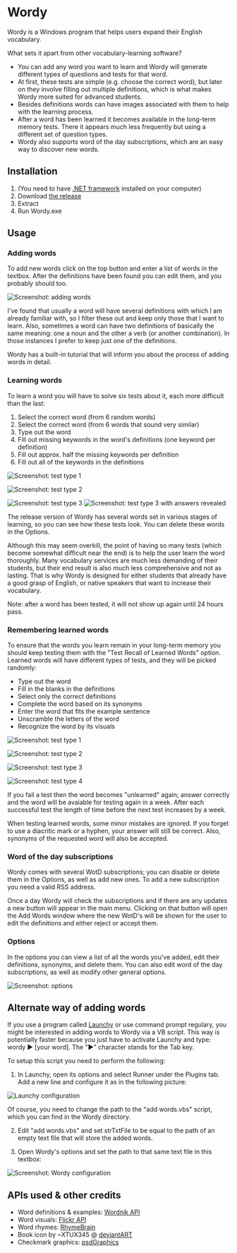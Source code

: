 ﻿Wordy
=====

Wordy is a Windows program that helps users expand their English vocabulary.

What sets it apart from other vocabulary-learning software?

- You can add any word you want to learn and Wordy will generate different types of questions and tests for that word.
- At first, these tests are simple (e.g. choose the correct word), but later on they involve filling out multiple definitions, which is what makes Wordy more suited for advanced students.
- Besides definitions words can have images associated with them to help with the learning process.
- After a word has been learned it becomes available in the long-term memory tests. There it appears much less frequently but using a different set of question types.
- Wordy also supports word of the day subscriptions, which are an easy way to discover new words.


Installation
--------------

1. (You need to have [.NET framework](http://www.microsoft.com/en-us/download/details.aspx?id=30653) installed on your computer)
2. Download [the release](https://github.com/Winterstark/Wordy/releases)
3. Extract
4. Run Wordy.exe


Usage
-------

### Adding words

To add new words click on the top button and enter a list of words in the textbox. After the definitions have been found you can edit them, and you probably should too.

![Screenshot: adding words](http://i.imgur.com/1dQHQA7.png)

I've found that usually a word will have several definitions with which I am already familiar with, so I filter these out and keep only those that I want to learn. Also, sometimes a word can have two definitions of basically the same meaning: one a noun and the other a verb (or another combination). In those instances I prefer to keep just one of the definitions.

Wordy has a built-in tutorial that will inform you about the process of adding words in detail.

### Learning words

To learn a word you will have to solve six tests about it, each more difficult than the last:

1. Select the correct word (from 6 random words)
2. Select the correct word (from 6 words that sound very similar)
3. Type out the word
4. Fill out missing keywords in the word's definitions (one keyword per definition)
5. Fill out approx. half the missing keywords per definition
6. Fill out all of the keywords in the definitions

![Screenshot: test type 1](http://i.imgur.com/DogST6y.png)

![Screenshot: test type 2](http://i.imgur.com/HtWv1OA.png)

![Screenshot: test type 3](http://i.imgur.com/PkSxPql.png) ![Screenshot: test type 3 with answers revealed](http://i.imgur.com/ZQjWR6Y.png)


The release version of Wordy has several words set in various stages of learning, so you can see how these tests look. You can delete these words in the Options.

Although this may seem overkill, the point of having so many tests (which become somewhat difficult near the end) is to help the user learn the word thoroughly. Many vocabulary services are much less demanding of their students, but their end result is also much less comprehensive and not as lasting. That is why Wordy is designed for either students that already have a good grasp of English, or native speakers that want to increase their vocabulary.

Note: after a word has been tested, it will not show up again until 24 hours pass.

### Remembering learned words

To ensure that the words you learn remain in your long-term memory you should keep testing them with the "Test Recall of Learned Words" option. Learned words will have different types of tests, and they will be picked randomly:
* Type out the word
* Fill in the blanks in the definitions
* Select only the correct definitions
* Complete the word based on its synonyms
* Enter the word that fits the example sentence
* Unscramble the letters of the word
* Recognize the word by its visuals

![Screenshot: test type 1](http://i.imgur.com/nU9d5kc.png)

![Screenshot: test type 2](http://i.imgur.com/CiqoWtn.png)

![Screenshot: test type 3](http://i.imgur.com/p9o4pyG.png)

![Screenshot: test type 4](http://i.imgur.com/E2jcbPt.png)

If you fail a test then the word becomes "unlearned" again; answer correctly and the word will be avaiable for testing again in a week. After each successful test the length of time before the next test increases by a week.

When testing learned words, some minor mistakes are ignored. If you forget to use a diacritic mark or a hyphen, your answer will still be correct. Also, synonyms of the requested word will also be accepted.

### Word of the day subscriptions

Wordy comes with several WotD subscriptions; you can disable or delete them in the Options, as well as add new ones. To add a new subscription you need a valid RSS address.

Once a day Wordy will check the subscriptions and if there are any updates a new button will appear in the main menu. Clicking on that button will open the Add Words window where the new WotD's will be shown for the user to edit the definitions and either reject or accept them.

### Options

In the options you can view a list of all the words you've added, edit their definitions, synonyms, and delete them. You can also edit word of the day subscriptions, as well as modify other general options.

![Screenshot: options](http://i.imgur.com/i5TBmW4.png)


Alternate way of adding words
-------------------------------

If you use a program called [Launchy](http://www.launchy.net/) or use command prompt regulary, you might be interested in adding words to Wordy via a VB script. This way is potentially faster because you just have to activate Launchy and type: wordy ► [your word]. The "►" character stands for the Tab key.

To setup this script you need to perform the following:

1. In Launchy, open its options and select Runner under the Plugins tab. Add a new line and configure it as in the following picture:

![Launchy configuration](http://i.imgur.com/n78kYeB.png)

Of course, you need to change the path to the "add words.vbs" script, which you can find in the Wordy directory.

2. Edit "add words.vbs" and set strTxtFile to be equal to the path of an empty text file that will store the added words.

3. Open Wordy's options and set the path to that same text file in this textbox:

![Screenshot: Wordy configuration](http://i.imgur.com/nbJxR1P.png)


APIs used & other credits
----------------------------

* Word definitions & examples: [Wordnik API](http://developer.wordnik.com/)
* Word visuals: [Flickr API](http://www.flickr.com/services/api/)
* Word rhymes: [RhymeBrain](http://rhymebrain.com/)
* Book icon by ~XTUX345 @ [deviantART](http://xtux345.deviantart.com/art/Elements-of-Harmony-Dictionary-Icon-280443607?q=boost%3Apopular%20dictionary%20icon&qo=9)
* Checkmark graphics: [psdGraphics](http://www.psdgraphics.com/psd-icons/psd-check-and-cross-icons/)

